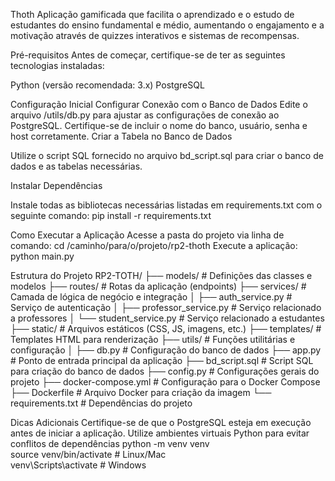 Thoth
Aplicação gamificada que facilita o aprendizado e o estudo de estudantes do ensino fundamental e médio, aumentando o engajamento e a motivação através de quizzes interativos e sistemas de recompensas.

Pré-requisitos
Antes de começar, certifique-se de ter as seguintes tecnologias instaladas:

Python (versão recomendada: 3.x)
PostgreSQL

Configuração Inicial
Configurar Conexão com o Banco de Dados
Edite o arquivo /utils/db.py para ajustar as configurações de conexão ao PostgreSQL.
Certifique-se de incluir o nome do banco, usuário, senha e host corretamente.
Criar a Tabela no Banco de Dados

Utilize o script SQL fornecido no arquivo bd_script.sql para criar o banco de dados e as tabelas necessárias.


Instalar Dependências

Instale todas as bibliotecas necessárias listadas em requirements.txt com o seguinte comando:
pip install -r requirements.txt


Como Executar a Aplicação
Acesse a pasta do projeto via linha de comando:
cd /caminho/para/o/projeto/rp2-thoth
Execute a aplicação:
python main.py


Estrutura do Projeto
RP2-TOTH/
├── models/                   # Definições das classes e modelos 
├── routes/                   # Rotas da aplicação (endpoints)
├── services/                 # Camada de lógica de negócio e integração
│   ├── auth_service.py       # Serviço de autenticação
│   ├── professor_service.py  # Serviço relacionado a professores
│   └── student_service.py    # Serviço relacionado a estudantes
├── static/                   # Arquivos estáticos (CSS, JS, imagens, etc.)
├── templates/                # Templates HTML para renderização
├── utils/                    # Funções utilitárias e configuração
│   ├── db.py                 # Configuração do banco de dados
├── app.py                    # Ponto de entrada principal da aplicação
├── bd_script.sql             # Script SQL para criação do banco de dados
├── config.py                 # Configurações gerais do projeto
├── docker-compose.yml        # Configuração para o Docker Compose
├── Dockerfile                # Arquivo Docker para criação da imagem
└── requirements.txt          # Dependências do projeto


Dicas Adicionais
Certifique-se de que o PostgreSQL esteja em execução antes de iniciar a aplicação.
Utilize ambientes virtuais Python para evitar conflitos de dependências
python -m venv venv  
source venv/bin/activate  # Linux/Mac  
venv\Scripts\activate  # Windows  
